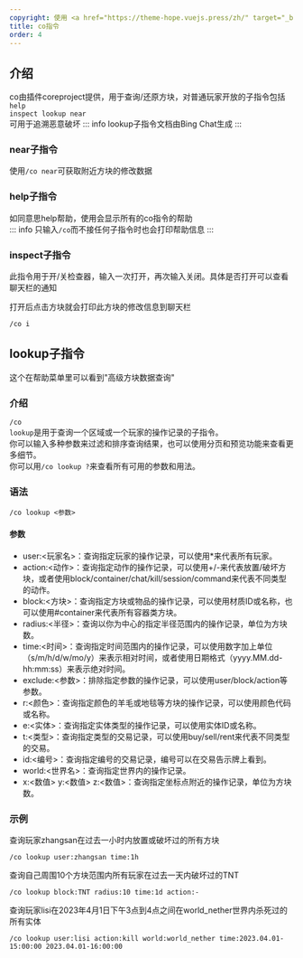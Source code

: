 ```yaml
---
copyright: 使用 <a href="https://theme-hope.vuejs.press/zh/" target="_blank">VuePress Theme Hope</a> 主题 | Copyleft© 2023 Craft233  <a href="https://icp.gov.moe/?keyword=20232336" target="_blank">萌ICP备20232336号</a>
title: co指令
order: 4
---
```

## 介绍
co由插件coreproject提供，用于查询/还原方块，对普通玩家开放的子指令包括<code>help inspect lookup near</code>  
可用于追溯恶意破坏
::: info
lookup子指令文档由Bing Chat生成
:::
### near子指令
使用<code>/co near</code>可获取附近方块的修改数据

### help子指令
如同意思help帮助，使用会显示所有的co指令的帮助  
::: info
只输入<code>/co</code>而不接任何子指令时也会打印帮助信息
:::

### inspect子指令
此指令用于开/关检查器，输入一次打开，再次输入关闭。具体是否打开可以查看聊天栏的通知  

打开后点击方块就会打印此方块的修改信息到聊天栏  
```
/co i
```

## lookup子指令  
这个在帮助菜单里可以看到"高级方块数据查询"
### 介绍
<code>/co lookup</code>是用于查询一个区域或一个玩家的操作记录的子指令。  
你可以输入多种参数来过滤和排序查询结果，也可以使用分页和预览功能来查看更多细节。  
你可以用<code>/co lookup ?</code>来查看所有可用的参数和用法。

### 语法
```
/co lookup <参数>

```
#### 参数
- user:<玩家名>：查询指定玩家的操作记录，可以使用*来代表所有玩家。
- action:<动作>：查询指定动作的操作记录，可以使用+/-来代表放置/破坏方块，或者使用block/container/chat/kill/session/command来代表不同类型的动作。
- block:<方块>：查询指定方块或物品的操作记录，可以使用材质ID或名称，也可以使用#container来代表所有容器类方块。
- radius:<半径>：查询以你为中心的指定半径范围内的操作记录，单位为方块数。
- time:<时间>：查询指定时间范围内的操作记录，可以使用数字加上单位（s/m/h/d/w/mo/y）来表示相对时间，或者使用日期格式（yyyy.MM.dd-hh:mm:ss）来表示绝对时间。
- exclude:<参数>：排除指定参数的操作记录，可以使用user/block/action等参数。
- r:<颜色>：查询指定颜色的羊毛或地毯等方块的操作记录，可以使用颜色代码或名称。
- e:<实体>：查询指定实体类型的操作记录，可以使用实体ID或名称。
- t:<类型>：查询指定类型的交易记录，可以使用buy/sell/rent来代表不同类型的交易。
- id:<编号>：查询指定编号的交易记录，编号可以在交易告示牌上看到。
- world:<世界名>：查询指定世界内的操作记录。  
- x:<数值> y:<数值> z:<数值>：查询指定坐标点附近的操作记录，单位为方块数。  

### 示例
查询玩家zhangsan在过去一小时内放置或破坏过的所有方块
```
/co lookup user:zhangsan time:1h
```
   
查询自己周围10个方块范围内所有玩家在过去一天内破坏过的TNT
```
/co lookup block:TNT radius:10 time:1d action:-
```
  
查询玩家lisi在2023年4月1日下午3点到4点之间在world_nether世界内杀死过的所有实体
```
/co lookup user:lisi action:kill world:world_nether time:2023.04.01-15:00:00 2023.04.01-16:00:00
```